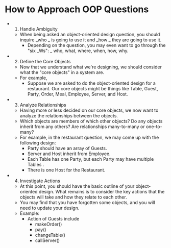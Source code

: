 # How to Approach OOP Questions

* 1. Handle Ambiguity
	* When being asked an object-oriented design question, you should inquire _who _ is going to use it and _how _ they are going to use it.
		* Depending on the question, you may even want to go through the "six _Ws": _ who, what, where, when, how, why.
* 2. Define the Core Objects
	* Now that we understand what we're designing, we should consider what the "core objects" in a system are.
	* For example,
		* Suppose we are asked to do the object-oriented design for a restaurant. Our core objects might be things like Table, Guest, Party, Order, Meal, Employee, Server, and Host.
* 3. Analyze Relationships
	* Having more or less decided on our core objects, we now want to analyze the relationships between the objects.
	* Which objects are members of which other objects? Do any objects inherit from any others? Are relationships many-to-many or one-to-many?
	* For example, in the restaurant question, we may come up with the following design:
		* Party should have an array of Guests.
		* Server and Host inherit from Employee.
		* Each Table has one Party, but each Party may have multiple Tables .
		* There is one Host for the Restaurant.
* 4. Investigate Actions
	* At this point, you should have the basic outline of your object-oriented design. What remains is to consider the key actions that the objects will take and how they relate to each other.
	* You may find that you have forgotten some objects, and you will need to update your design.
	* Example:
		* Action of Guests include
			* makeOrder()
			* pay()
			* changeTable()
			* callServer()
